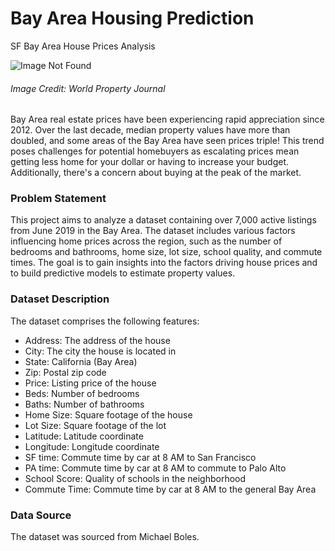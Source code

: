 # Bay Area Housing Prediction

SF Bay Area House Prices Analysis

![Image Not Found](https://www.worldpropertyjournal.com/news-assets/San-Francisco-homes-california-keyimage.jpg)
###### Image Credit: World Property Journal

Bay Area real estate prices have been experiencing rapid appreciation since 2012. Over the last decade, median property values have more than doubled, and some areas of the Bay Area have seen prices triple! This trend poses challenges for potential homebuyers as escalating prices mean getting less home for your dollar or having to increase your budget. Additionally, there's a concern about buying at the peak of the market.

### Problem Statement
This project aims to analyze a dataset containing over 7,000 active listings from June 2019 in the Bay Area. The dataset includes various factors influencing home prices across the region, such as the number of bedrooms and bathrooms, home size, lot size, school quality, and commute times. The goal is to gain insights into the factors driving house prices and to build predictive models to estimate property values.

### Dataset Description
The dataset comprises the following features:

* Address: The address of the house
* City: The city the house is located in
* State: California (Bay Area)
* Zip: Postal zip code
* Price: Listing price of the house
* Beds: Number of bedrooms
* Baths: Number of bathrooms
* Home Size: Square footage of the house
* Lot Size: Square footage of the lot
* Latitude: Latitude coordinate
* Longitude: Longitude coordinate
* SF time: Commute time by car at 8 AM to San Francisco
* PA time: Commute time by car at 8 AM to commute to Palo Alto
* School Score: Quality of schools in the neighborhood
* Commute Time: Commute time by car at 8 AM to the general Bay Area

### Data Source
The dataset was sourced from Michael Boles.
